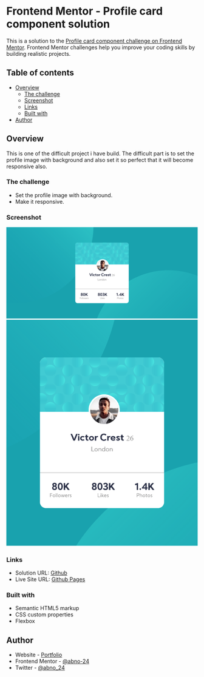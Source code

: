 # Frontend Mentor - Profile card component solution

This is a solution to the [Profile card component challenge on Frontend Mentor](https://www.frontendmentor.io/challenges/profile-card-component-cfArpWshJ). Frontend Mentor challenges help you improve your coding skills by building realistic projects. 

## Table of contents

- [Overview](#overview)
  - [The challenge](#the-challenge)
  - [Screenshot](#screenshot)
  - [Links](#links)
  - [Built with](#built-with)
- [Author](#author)

## Overview
This is one of the difficult project i have build. The difficult part is to set the profile image with background and also set it so perfect that it will become responsive also.

### The challenge

- Set the profile image with background.
- Make it responsive.

### Screenshot

![Desktop Layout](./screenshot/Desktop.png)
![Mobile Layout](./screenshot/Mobile.png)


### Links

- Solution URL: [Github](https://github.com/abno-24/Profile-Card)
- Live Site URL: [Github Pages](https://abno-24.github.io/Profile-Card/)

### Built with

- Semantic HTML5 markup
- CSS custom properties
- Flexbox

## Author

- Website - [Portfolio](https://abno-24.github.io/Portfolio/)
- Frontend Mentor - [@abno-24](https://www.frontendmentor.io/profile/abno-24)
- Twitter - [@abno_24](https://twitter.com/abno_24)